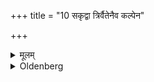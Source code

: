 +++
title = "10 सकृद्वा त्रिर्वैतेनैव कल्पेन"

+++

<details><summary>मूलम्</summary>

सकृद्वा त्रिर्वैतेनैव कल्पेन १०
</details>

<details><summary>Oldenberg</summary>

10. Once or thrice, in that same way.
</details>
